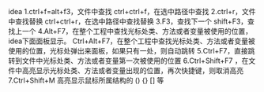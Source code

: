 idea
    1.ctrl+f=alt+f3，文件中查找  ctrl+ctrl+f，在选中路径中查找
    2.ctrl+r，文件中查找替换  ctrl+ctrl+r，在选中路径中查找替换
    3.F3，查找下一个   shift+F3，查找上一个
    4.Alt+F7，在整个工程中查找光标处类、方法或者变量被使用的位置，idea下面面板显示。
      Ctrl+Alt+F7，在整个工程中查找光标处类、方法或者变量被使用的位置，光标处弹出来面板，如果只有一处，则自动跳转
    5.Ctrl+F7，直接跳转到文件中光标处类、方法或者变量第一次被使用的位置
    6.Ctrl+Shift+F7 ，在文件中高亮显示光标处类、方法或者变量出现的位置，再次快捷键，则取消高亮      
    7.Ctrl+Shift+M  高亮显示鼠标所属结构的 () {} [] 等